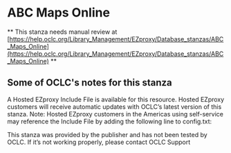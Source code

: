 # ABC Maps Online
** This stanza needs manual review at [https://help.oclc.org/Library_Management/EZproxy/Database_stanzas/ABC_Maps_Online](https://help.oclc.org/Library_Management/EZproxy/Database_stanzas/ABC_Maps_Online) **

## Some of OCLC's notes for this stanza

A Hosted EZproxy Include File is available for this resource. Hosted EZproxy customers will receive automatic updates with OCLC&rsquo;s latest version of this stanza. Note: Hosted EZproxy customers in the Americas using self-service may reference the Include File by adding the following line to config.txt:

This stanza was provided by the publisher and has not been tested by OCLC. If it&rsquo;s not working properly, please contact OCLC Support

&nbsp;
